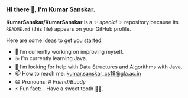 ### Hi there 👋, I'm Kumar Sanskar.


**KumarSanskar/KumarSanskar** is a ✨ _special_ ✨ repository because its `README.md` (this file) appears on your GitHub profile.

Here are some ideas to get you started:

- 🎯 I’m currently working on improving myself.
- ☕ I’m currently learning Java.
- 🤔 I’m looking for help with Data Structures and Algorithms with Java.
- 📫 How to reach me: kumar.sanskar_cs19@gla.ac.in
- 😄 Pronouns: # *Friend/Buudy*
- ⚡ Fun fact: - Have a sweet tooth 🦷🍫.
